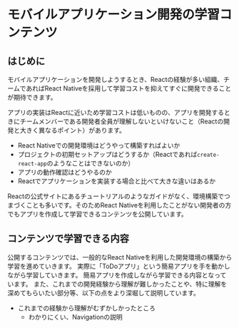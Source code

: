 # モバイルアプリケーション開発の学習コンテンツ

## はじめに

モバイルアプリケーションを開発しようするとき、Reactの経験が多い組織、チームであればReact Nativeを採用して学習コストを抑えてすぐに開発できることが期待できます。

アプリの実装はReactに近いため学習コストは低いものの、アプリを開発するときにチームメンバーである開発者全員が理解しないといけないこと（Reactの開発と大きく異なるポイント）があります。

- React Nativeでの開発環境はどうやって構築すればよいか
- プロジェクトの初期セットアップはどうするか（Reactであれば`create-react-app`のようなことはできないのか）
- アプリの動作確認はどうやるのか
- Reactでアプリケーションを実装する場合と比べて大きな違いはあるか

Reactの公式サイトにあるチュートリアルのようなガイドがなく、環境構築でつまづくことも多いです。そのためReact Nativeを利用したことがない開発者の方でもアプリを作成して学習できるコンテンツを公開しています。

## コンテンツで学習できる内容

公開するコンテンツでは、一般的なReact Nativeを利用した開発環境の構築から学習を進めていきます。
実際に「ToDoアプリ」という簡易アプリを手を動かしながら学習していきます。
簡易アプリを作成しながら学習できる内容となっています。
また、これまでの開発経験から理解が難しかったことや、特に理解を深めてもらいたい部分等、以下の点をより深堀して説明しています。

- これまでの経験から理解がむずかしかったところ
  - わかりにくい、Navigationの説明

